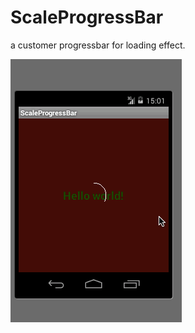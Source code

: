 # ScaleProgressBar
a customer progressbar for loading effect.
  
![image](https://github.com/arjinmc/ScaleProgressBar/blob/master/effect.gif)  
